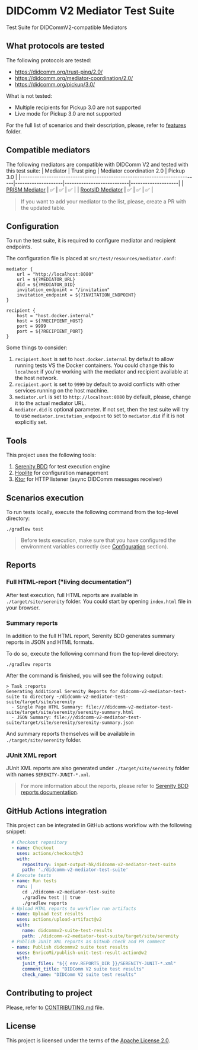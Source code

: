 # DIDComm V2 Mediator Test Suite

Test Suite for DIDCommV2-compatible Mediators

## What protocols are tested

The following protocols are tested:
* https://didcomm.org/trust-ping/2.0/
* https://didcomm.org/mediator-coordination/2.0/
* https://didcomm.org/pickup/3.0/

What is not tested:
* Multiple recipients for Pickup 3.0 are not supported
* Live mode for Pickup 3.0 are not supported

For the full list of scenarios and their description, please, refer to [features](./src/test/resources/features) folder.

## Compatible mediators

The following mediators are compatible with DIDComm V2 and tested with this test suite:
| Mediator                                                                  | Trust ping         | Mediator coordination 2.0 | Pickup 3.0         |
|---------------------------------------------------------------------------|--------------------|---------------------------|--------------------|
| [PRISM Mediator](https://github.com/input-output-hk/atala-prism-mediator) | :white_check_mark: | :white_check_mark:        | :white_check_mark: |
| [RootsID Mediator](https://github.com/roots-id/didcomm-mediator)          | :white_check_mark: | :white_check_mark:        | :white_check_mark: |

> If you want to add your mediator to the list, please, create a PR with the updated table.

## Configuration

To run the test suite, it is required to configure mediator and recipient endpoints.

The configuration file is placed at `src/test/resources/mediator.conf`:

```text
mediator {
    url = "http://localhost:8080"
    url = ${?MEDIATOR_URL}
    did = ${?MEDIATOR_DID}
    invitation_endpoint = "/invitation"
    invitation_endpoint = ${?INVITATION_ENDPOINT}
}

recipient {
    host = "host.docker.internal"
    host = ${?RECIPIENT_HOST}
    port = 9999
    port = ${?RECIPIENT_PORT}
}
```

Some things to consider:

1. `recipient.host` is set to `host.docker.internal` by default to allow running tests VS the Docker containers.
You could change this to `localhost` if you're working with the mediator and recipient available at the host network.
2. `recipient.port` is set to `9999` by default to avoid conflicts with other services running on the host machine.
3. `mediator.url` is set to `http://localhost:8080` by default, please, change it to the actual mediator URL.
4. `mediator.did` is optional parameter. If not set, then the test suite will try to use `mediator.invitation_endpoint`
to set to `mediator.did` if it is not explicitly set.

## Tools

This project uses the following tools:

1. [Serenity BDD](https://serenity-bdd.github.io/) for test execution engine
2. [Hoplite](https://github.com/sksamuel/hoplite) for configuration management
3. [Ktor](https://ktor.io/) for HTTP listener (async DIDComm messages receiver)


## Scenarios execution

To run tests locally, execute the following command from the top-level directory:

```shell
./gradlew test
```

> Before tests execution, make sure that you have configured
> the environment variables correctly (see [Configuration](#configuration) section).

## Reports

### Full HTML-report ("living documentation")

After test execution, full HTML reports are available in `./target/site/serenity` folder.
You could start by opening `index.html` file in your browser.

### Summary reports

In addition to the full HTML report, Serenity BDD generates summary reports in JSON and HTML formats.

To do so, execute the following command from the top-level directory:

```shell
./gradlew reports
```

After the command is finished, you will see the following output:
```text
> Task :reports
Generating Additional Serenity Reports for didcomm-v2-mediator-test-suite to directory ~/didcomm-v2-mediator-test-suite/target/site/serenity
  - Single Page HTML Summary: file:///didcomm-v2-mediator-test-suite/target/site/serenity/serenity-summary.html
  - JSON Summary: file:///didcomm-v2-mediator-test-suite/target/site/serenity/serenity-summary.json
```

And summary reports themselves will be available in `./target/site/serenity` folder.

### JUnit XML report

JUnit XML reports are also generated under `./target/site/serenity` folder with names `SERENITY-JUNIT-*.xml`.

> For more information about the reports, please refer to [Serenity BDD reports documentation](https://serenity-bdd.github.io/docs/reporting/the_serenity_reports).

## GitHub Actions integration

This project can be integrated in GitHub actions workflow with the following snippet:
```yaml
  # Checkout repository
  - name: Checkout
    uses: actions/checkout@v3
    with:
      repository: input-output-hk/didcomm-v2-mediator-test-suite
      path: './didcomm-v2-mediator-test-suite'
  # Execute tests
  - name: Run tests
    run: |
      cd ./didcomm-v2-mediator-test-suite
      ./gradlew test || true
      ./gradlew reports
  # Upload HTML reports to workflow run artifacts
  - name: Upload test results
    uses: actions/upload-artifact@v2
    with:
      name: didcommv2-suite-test-results
      path: ./didcomm-v2-mediator-test-suite/target/site/serenity
  # Publish JUnit XML reports as GitHub check and PR comment
  - name: Publish didcommv2 suite test results
    uses: EnricoMi/publish-unit-test-result-action@v2
    with:
      junit_files: "${{ env.REPORTS_DIR }}/SERENITY-JUNIT-*.xml"
      comment_title: "DIDComm V2 suite test results"
      check_name: "DIDComm V2 suite test results"
```

## Contributing to project

Please, refer to [CONTRIBUTING.md](./CONTRIBUTING.md) file.

## License

This project is licensed under the terms of the [Apache License 2.0](./LICENSE).
